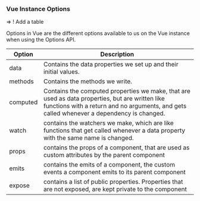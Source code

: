 ### Vue Instance Options

=> ! Add a table 

Options in Vue are the different options available to us on the Vue instance when using the Options API.


|Option	 | Description|
| ----| ----------------- |
|data	 | Contains the data properties we set up and their initial values. |
| methods | Contains the methods we write. | 
| computed | Contains the computed properties we make, that are used as data properties, but are written like functions with a return and no arguments, and gets called whenever a dependency is changed. | 
| watch	| contains the watchers we make, which are like functions that get called whenever a data property with the same name is changed. | 
| props	| contains the props of a component, that are used as custom attributes by the parent component | 
| emits | contains the emits of a component, the custom events a component emits to its parent component |  
| expose | contains a list of public properties. Properties that are not exposed, are kept private to the component | 



<!--
| ----| ----------------- |

#################################

|Option	 | Description|
|data	 |
contains the data properties we set up and their initial values|

methods	
contains the methods we write

computed
	contains the computed properties we make, that are used as data properties, but are written like functions with a return and no arguments, and gets called whenever a dependency is changed

watch	
contains the watchers we make, which are like functions that get called whenever a data property with the same name is changed

props	contains the props of a component, that are used as custom attributes by the parent component

emits	contains the emits of a component, the custom events a component emits to its parent component

expose	contains a list of public properties. Properties that are not exposed, are kept private to the component
-->
